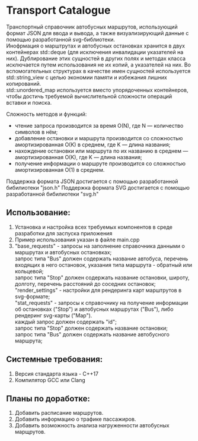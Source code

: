 # Transport Catalogue
Транспортный справочник автобусных маршрутов, использующий формат JSON для ввода и вывода, а также визуализирующий данные с помощью разработанной svg-библиотеки.  
Инофрмация о марштрутах и автобусных остановках хранится в двух контейнерах std::deque (для исключения инвалидации указателей на них). Дублирование этих сущностей в других полях и методах класса исключается путем использования не их копий, а указателей на них. Во вспомогательных структурах в качестве имен сущностей используется std::string_view с целью экономии памяти и избежания лишних копирований.  
std::unordered_map используется вместо упорядоченных контейнеров, чтобы достичь требуемой вычислительной сложности операций вставки и поиска.  
  
Сложность методов и функций:  
 - чтение запроса производится за время O(N), где N — количество символов в нём;  
 - добавление остановки и маршрута производится со сложностью амортизированная O(K) в среднем, где K — длина названия;  
 - нахождение остановки или маршрута по их названию в среднем — амортизированная O(K), где K — длина названия;  
 - получение информации о маршруте производится со сложностью амортизированная O(1) в среднем.  
  
Поддержка формата JSON достигается с помощью разработанной бибилиотеки "json.h"
Поддержка формата SVG достигается с помощью разработанной бибилиотеки "svg.h"
  
## Использование:
1. Установка и настройка всех требуемых компонентов в среде разработки для заспуска приложения  
2. Пример использования указан в файле main.cpp  
3. "base_requests" - запросы на заполнение справочника данными о маршрутах и автобусных остановках;  
        запрос типа "Bus" должен содержать название автобуса, перечень входящих в него остановок, указания типа маршрута - обратный или кольцевой;  
        запрос типа "Stop" должен содержать название остановки, широту, долготу, перечень расстояний до соседних остановок;  
   "render_settings" - настройки для рендеринга карт марштрутов в svg-формате;  
   "stat_requests" - запросы к справочнику на получение информации об остановках ("Stop") и автобусных маршрутах ("Bus"), либо рендеринг svg-карты ("Map").  
        каждый запрос должен содержать "id";  
        запрос типа "Stop" должен содержать название остановки;  
        запрос типа "Bus" должен содержать название автобусного маршрута;  
## Системные требования:
1. Версия стандарта языка - C++17  
2. Компилятор GCC или Clang
## Планы по доработке:
1. Добавить расписание маршрутов.  
2. Добавить информацию о трафике пассажиров.  
3. Добавить возможность анализа нагруженности автобусных марщрутов.
